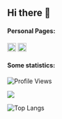 ## Hi there 👋


<!--
![Rohit's GitHub stats](https://github-readme-stats.vercel.app/api?username=duggalrohi&show=reviews,discussions_started,discussions_answered,prs_merged,prs_merged_percentage&show_icons=true)
**duggalrohi/duggalrohi** is a ✨ _special_ ✨ repository because its `README.md` (this file) appears on your GitHub profile.

Here are some ideas to get you started:

- 🔭 I’m currently working on ...  
- 🌱 I’m currently learning ...
- 👯 I’m looking to collaborate on ...
- 🤔 I’m looking for help with ...
- 💬 Ask me about ...
- 📫 How to reach me: ...
- 😄 Pronouns: ...
- ⚡ Fun fact: ...
-->
#### Personal Pages:

[<img src='https://cdn-icons-png.flaticon.com/512/174/174857.png' alt='linkedin' height='20'>](https://www.linkedin.com/in/irohitnz/)
[<img src='https://cdn-icons-png.flaticon.com/512/6517/6517327.png' alt='PersonalHomepage' height='20'>](https://duggalrohi.netlify.app/)


#### Some statistics:
![Profile Views](https://komarev.com/ghpvc/?username=duggalrohi&label=PROFILE+VIEWS)

<!--
![Rohit's GitHub stats](https://github-readme-stats.vercel.app/api?username=duggalrohi&show_icons=true)
-->
<picture>
  <source
    srcset="https://github-readme-stats.vercel.app/api?username=duggalrohi&show_icons=true&theme=tokyonight"
    media="(prefers-color-scheme: dark)"
  />
  <source
    srcset="https://github-readme-stats.vercel.app/api?username=duggalrohi&show_icons=true"
    media="(prefers-color-scheme: light), (prefers-color-scheme: no-preference)"
  />
  <img src="https://github-readme-stats.vercel.app/api?username=duggalrohi&show_icons=true" />
</picture>

![Top Langs](https://github-readme-stats.vercel.app/api/top-langs/?username=duggalrohi&layout=compact&theme=tokyonight&show_icon=true)
